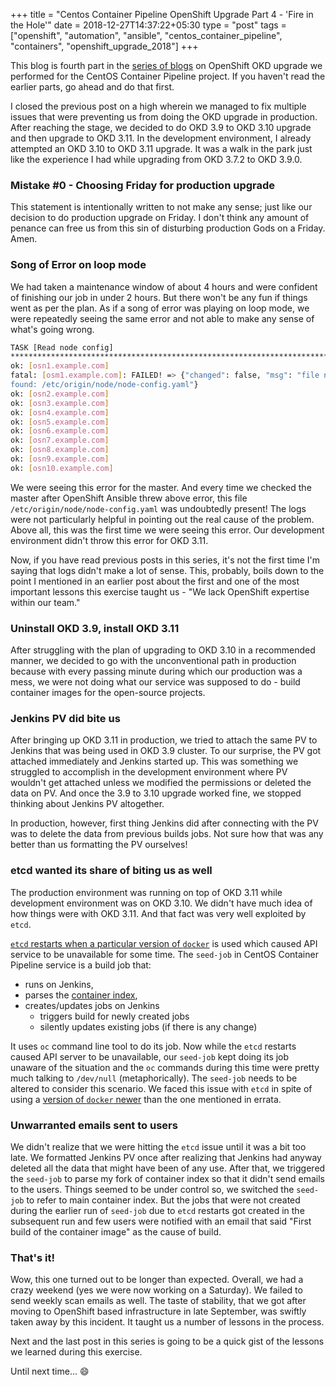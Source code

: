 +++
title = "Centos Container Pipeline OpenShift Upgrade Part 4 - 'Fire in the Hole'"
date = 2018-12-27T14:37:22+05:30
type = "post"
tags = ["openshift", "automation", "ansible", "centos_container_pipeline", "containers", "openshift_upgrade_2018"]
+++

This blog is fourth part in the [series of
blogs](../../../tags/openshift_upgrade_2018) on OpenShift OKD upgrade we
performed for the CentOS Container Pipeline project. If you haven't read the
earlier parts, go ahead and do that first.

I closed the previous post on a high wherein we managed to fix multiple issues
that were preventing us from doing the OKD upgrade in production. After
reaching the stage, we decided to do OKD 3.9 to OKD 3.10 upgrade and then
upgrade to OKD 3.11. In the development environment, I already attempted an OKD
3.10 to OKD 3.11 upgrade. It was a walk in the park just like the experience I
had while upgrading from OKD 3.7.2 to OKD 3.9.0.

### Mistake #0 - Choosing Friday for production upgrade

This statement is intentionally written to not make any sense; just like our
decision to do production upgrade on Friday. I don't think any amount of
penance can free us from this sin of disturbing production Gods on a Friday.
Amen.

### Song of Error on loop mode

We had taken a maintenance window of about 4 hours and were confident of
finishing our job in under 2 hours. But there won't be any fun if things went
as per the plan. As if a song of error was playing on loop mode, we were
repeatedly seeing the same error and not able to make any sense of what's going
wrong.

```bash
TASK [Read node config]
**************************************************************************************************************************************
ok: [osn1.example.com]                                                                                                                          
fatal: [osm1.example.com]: FAILED! => {"changed": false, "msg": "file not
found: /etc/origin/node/node-config.yaml"}
ok: [osn2.example.com]
ok: [osn3.example.com]
ok: [osn4.example.com]
ok: [osn5.example.com]
ok: [osn6.example.com]
ok: [osn7.example.com]
ok: [osn8.example.com]
ok: [osn9.example.com]
ok: [osn10.example.com]

```

We were seeing this error for the master. And every time we checked the master
after OpenShift Ansible threw above error, this file
`/etc/origin/node/node-config.yaml` was undoubtedly present! The logs were not
particularly helpful in pointing out the real cause of the problem. Above all,
this was the first time we were seeing this error. Our development environment
didn't throw this error for OKD 3.11.

Now, if you have read previous posts in this series, it's not the first time
I'm saying that logs didn't make a lot of sense. This, probably, boils down to
the point I mentioned in an earlier post about the first and one of the most
important lessons this exercise taught us - "We lack OpenShift expertise within
our team."

### Uninstall OKD 3.9, install OKD 3.11

After struggling with the plan of upgrading to OKD 3.10 in a recommended
manner, we decided to go with the unconventional path in production because
with every passing minute during which our production was a mess, we were not
doing what our service was supposed to do - build container images for the
open-source projects.

### Jenkins PV did bite us

After bringing up OKD 3.11 in production, we tried to attach the same PV to
Jenkins that was being used in OKD 3.9 cluster. To our surprise, the PV got
attached immediately and Jenkins started up. This was something we struggled to
accomplish in the development environment where PV wouldn't get attached unless
we modified the permissions or deleted the data on PV. And once the 3.9 to 3.10
upgrade worked fine, we stopped thinking about Jenkins PV altogether.

In production, however, first thing Jenkins did after connecting with the PV
was to delete the data from previous builds jobs. Not sure how that was any
better than us formatting the PV ourselves!

### etcd wanted its share of biting us as well

The production environment was running on top of OKD 3.11 while development
environment was on OKD 3.10. We didn't have much idea of how things were with
OKD 3.11. And that fact was very well exploited by `etcd`.

[`etcd` restarts when a particular version of
`docker`](https://github.com/openshift/origin/issues/21609) is used which
caused API service to be unavailable for some time. The `seed-job` in CentOS
Container Pipeline service is a build job that:

- runs on Jenkins,
- parses the [container index](https://github.com/CentOS/container-index/),
- creates/updates jobs on Jenkins
    - triggers build for newly created jobs
    - silently updates existing jobs (if there is any change)

It uses `oc` command line tool to do its job. Now while the `etcd` restarts
caused API server to be unavailable, our `seed-job` kept doing its job unaware
of the situation and the `oc` commands during this time were pretty much
talking to `/dev/null` (metaphorically). The `seed-job` needs to be altered to
consider this scenario. We faced this issue with `etcd` in spite of using a
[version of `docker`
newer](https://github.com/openshift/origin/issues/21609#issuecomment-447537305)
than the one mentioned in errata.

### Unwarranted emails sent to users

We didn't realize that we were hitting the `etcd` issue until it was a bit too
late. We formatted Jenkins PV once after realizing that Jenkins had anyway
deleted all the data that might have been of any use. After that, we triggered
the `seed-job` to parse my fork of container index so that it didn't send
emails to the users. Things seemed to be under control so, we switched the
`seed-job` to refer to main container index. But the jobs that were not created
during the earlier run of `seed-job` due to `etcd` restarts got created in the
subsequent run and few users were notified with an email that said "First build
of the container image" as the cause of build.

### That's it!

Wow, this one turned out to be longer than expected. Overall, we had a crazy
weekend (yes we were now working on a Saturday). We failed to send weekly scan
emails as well. The taste of stability, that we got after moving to OpenShift
based infrastructure in late September, was swiftly taken away by this
incident. It taught us a number of lessons in the process.

Next and the last post in this series is going to be a quick gist of the
lessons we learned during this exercise.

Until next time... :smile:
